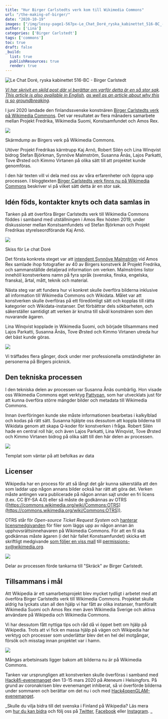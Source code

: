 ```yaml
---
title: "Hur Birger Carlstedts verk kom till Wikimedia Commons"
url: "/the-making-of-birger/"
date: "2020-10-19"
images: ["/img/lossy-page1-567px-Le_Chat_Doré_ryska_kabinettet_516-BC_-_Birger_Carlstedt.tif.jpg"]
author: ['Lina']
categories: ['Birger Carlstedt']
tags: ['commons']
toc: true
draft: false
_build:
  list: true
  publishResources: true
  render: true
---
```


![Le Chat Doré, ryska kabinettet 516-BC - Birger Carlstedt](/img/lossy-page1-567px-Le_Chat_Doré_ryska_kabinettet_516-BC_-_Birger_Carlstedt.tif.jpg)


_[Vi har skrivit en skild post där vi berättar om varför detta är en så stor sak](https://projektfredrika.fi/birger/). [This article is also available in English](https://projektfredrika.fi/the-making-of-birger-english/), [as well as an article about why this is so groundbreaking](https://projektfredrika.fi/birger-english/)._

I juni 2020 landade den finlandssvenske konstnären [Birger Carlstedts verk på Wikimedia Commons](https://commons.wikimedia.org/wiki/Category:Birger_Carlstedt). Det var resultatet av flera månaders samarbete mellan Projekt Fredrika, Wikimedia Suomi, Konstsamfundet och Amos Rex.

![](https://lh4.googleusercontent.com/qL-GK3316NuSWqKcA6al0PcBUvH7mDFgaZyXhr4bG-2a_8AVURWz8l0bNdb_ivQQcByIquJrHgaFPWp73pj46jgyaOinBc2K5oZhnYXVgzWGbjBYGSVl1k_M_qgoxVhe2D2SzczZ)

Skärmdump av Birgers verk på Wikimedia Commons.

Utöver Projekt Fredrikas kärntrupp Kaj Arnö, Robert Silén och Lina Winqvist bidrog Stefan Björkman, Synnöve Malmström, Susanna Ånäs, Lajos Parkatti, Tove Ørsted och Kimmo Virtanen på olika sätt till att projektet kunde genomföras.

I den här texten vill vi dela med oss av våra erfarenheter och öppna upp processen. I bloggtexten [Birger Carlstedts verk finns nu på Wikimedia Commons](https://projektfredrika.fi/birger/) beskriver vi på vilket sätt detta är en stor sak.

## Idén föds, kontakter knyts och data samlas in

Tanken på att överföra Birger Carlstedts verk till Wikimedia Commons föddes i samband med utställningen i Amos Rex hösten 2019, under diskussioner mellan Konstsamfundets vd Stefan Björkman och Projekt Fredrikas styrelseordförande Kaj Arnö.

![](/img/2020/10/lossy-page1-585px-Skiss_för_Le_Chat_Doré_2_11-13-82_2_-_Birger_Carlstedt.tif-1.jpg)

Skiss för Le chat Doré

Det första konkreta steget var att [intendent Synnöve Malmström](https://amosrex.fi/sv/om-oss/kontakt/) vid Amos Rex samlade ihop fotografier av 40 av Birgers konstverk åt Projekt Fredrika, och sammanställde detaljerad information om verken. Malmströms listor innehöll konstverkens namn på fyra språk (svenska, finska, engelska, franska), årtal, mått, teknik och material.

Nästa steg var att fundera hur vi konkret skulle överföra bilderna inklusive all information till Wikimedia Commons och Wikidata. Målet var att konstverken skulle överföras på ett föredömligt sätt och kopplas till rätta kategorier och Wikidata-instanser. Det förbättrar dels sökbarheten, och säkerställer samtidigt att verken är knutna till såväl konstnären som den nuvarande ägaren.

Lina Winqvist kopplade in Wikimedia Suomi, och började tillsammans med Lajos Parkatti, Susanna Ånäs, Tove Ørsted och Kimmo Virtanen utreda hur det bäst kunde göras. 

![](/img/2020/10/lossy-page1-596px-Picnic_17-BC_-_Birger_Carlstedt.tif-2.jpg)

Vi träffades flera gånger, dock under mer professionella omständigheter än personerna på Birgers picknick.

## Den tekniska processen

I den tekniska delen av processen var Susanna Ånäs oumbärlig. Hon visade oss Wikimedia Commons eget verktyg [Pattypan](https://commons.wikimedia.org/wiki/Commons:Pattypan), som har utvecklats just för att kunna överföra större mängder bilder och metadata till Wikimedia Commons.

Innan överföringen kunde ske måste informationen bearbetas i kalkylblad och kodas på rätt sätt. Susanna hjälpte oss dessutom att koppla bilderna till Wikidata genom att skapa Q-koder för konstverken i fråga. Robert Silén hade en central roll här, och även Lajos Parkatti, Lina Winqvist, Tove Ørsted och Kimmo Virtanen bidrog på olika sätt till den här delen av processen.

![](/img/2020/10/image-1024x606.png)

Templat som väntar på att befolkas av data

## Licenser

Wikipedia har en process för att så långt det går kunna säkerställa att den som laddar upp någon annans bilder också har rätt att göra det. Verken måste antingen vara publicerade på någon annan sajt under en fri licens (t.ex. CC BY-SA 4.0) eller så måste de godkännas av OTRS ([https://commons.wikimedia.org/wiki/Commons:OTRS](https://commons.wikimedia.org/wiki/Commons:OTRS)).

OTRS står för _Open-source Ticket Request System_ och [hanterar licensmedgivanden](https://commons.wikimedia.org/wiki/Commons:OTRS/sv#Mallar_att_anv%C3%A4nda_p%C3%A5_filbeskrivningssidor) för filer som läggs upp av någon annan än upphovsrättsinnehavaren på Wikimedia Commons. För att en fil ska godkännas måste ägaren (i det här fallet Konstsamfundet) skicka ett skriftligt medgivande [som följer en viss mall](https://commons.wikimedia.org/wiki/Template:Email_templates/Consent/sv) till [permissions-sv@wikimedia.org](mailto:permissions-sv@wikimedia.org).

![](/img/2020/10/lossy-page1-447px-Skräck_birger_Carlstedt.tif.jpg)

Delar av processen förde tankarna till "Skräck" av Birger Carlstedt.

## Tillsammans i mål

Att Wikipedia är ett samarbetsprojekt blev mycket tydligt i arbetet med att överföra Birger Carlstedts verk till Wikimedia Commons. Projektet skulle aldrig ha lyckats utan all den hjälp vi har fått av olika instanser, framförallt Wikimedia Suomi och Amos Rex men även Wikimedia Sverige och aktiva användare på Wikipedia och Wikimedia Commons.

Vi har dessutom fått nyttiga tips och råd då vi öppet bett om hjälp på Wikipedia. Trots att vi fick en massa hjälp på vägen och Wikipedia har verktyg och processer som underlättar blev det en hel del motgångar, försök och misstag innan projektet var i hamn. 

![](/img/2020/10/lossy-page1-390px-Tvättinrättningen_12-BC_-_Birger_Carlstedt.tif.jpg)

Mångas arbetsinsats ligger bakom att bilderna nu är på Wikimedia Commons.

Tanken var ursprungligen att konstverken skulle överföras i samband med [Hack4fi-evenemanget](https://hack4.fi/) den 13-15 mars 2020 på Ateneum i Helsingfors. På grund av coronakrisen blev evenemanget inhiberat, så vi överförde bilderna under sommaren och berättar om det nu i och med [Hack4openGLAM-evenemanget](https://summit.creativecommons.org/hack4openglam-dashboard/#/).

_Skulle du vilja bidra till det svenska i Finland på Wikipedia? Läs mera om [hur du kan bidra](https://projektfredrika.fi/bidra/) och följ oss på [Twitter](https://twitter.com/projektfredrika), [Facebook](https://www.facebook.com/projektfredrika/) eller [Instagram](http://instagram.com/projektfredrika). _